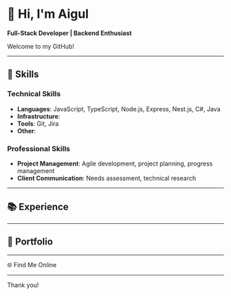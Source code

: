 # 💫 Hi, I'm Aigul
**Full-Stack Developer | Backend Enthusiast**

Welcome to my GitHub! 

---

## 🔧 Skills
### Technical Skills
- **Languages**: JavaScript, TypeScript, Node.js, Express, Nest.js, C#, Java
- **Infrastructure**: 
- **Tools**: Git, Jira
- **Other**: 

### Professional Skills
- **Project Management**: Agile development, project planning, progress management
- **Client Communication**: Needs assessment, technical research

---

## 📚 Experience

---

## 📂 Portfolio

---

🌐 Find Me Online

---

Thank you!






